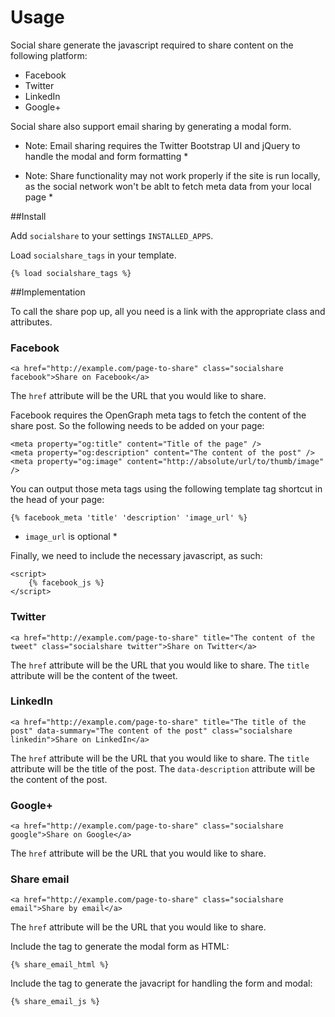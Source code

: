 Usage
=====

Social share generate the javascript required to share content on the following platform:

- Facebook
- Twitter
- LinkedIn
- Google+

Social share also support email sharing by generating a modal form.

* Note: Email sharing requires the Twitter Bootstrap UI and jQuery to handle the modal and form formatting *

* Note: Share functionality may not work properly if the site is run locally, as the social network won't be ablt to fetch meta data from your local page *


##Install

Add `socialshare` to your settings `INSTALLED_APPS`.

Load `socialshare_tags` in your template.
	
	{% load socialshare_tags %}


##Implementation

To call the share pop up, all you need is a link with the appropriate class and attributes.


### Facebook

	<a href="http://example.com/page-to-share" class="socialshare facebook">Share on Facebook</a>
	
The `href` attribute will be the URL that you would like to share.

Facebook requires the OpenGraph meta tags to fetch the content of the share post. So the following needs to be added on your page:

	<meta property="og:title" content="Title of the page" />
	<meta property="og:description" content="The content of the post" />
	<meta property="og:image" content="http://absolute/url/to/thumb/image" />
	
You can output those meta tags using the following template tag shortcut in the head of your page:

	{% facebook_meta 'title' 'description' 'image_url' %}
	
* `image_url` is optional *

Finally, we need to include the necessary javascript, as such:

	<script>
		{% facebook_js %}
	</script>
	

### Twitter

	<a href="http://example.com/page-to-share" title="The content of the tweet" class="socialshare twitter">Share on Twitter</a>
	
The `href` attribute will be the URL that you would like to share.
The `title` attribute will be the content of the tweet.


### LinkedIn

	<a href="http://example.com/page-to-share" title="The title of the post" data-summary="The content of the post" class="socialshare linkedin">Share on LinkedIn</a>
	
The `href` attribute will be the URL that you would like to share.
The `title` attribute will be the title of the post.
The `data-description` attribute will be the content of the post.


### Google+

	<a href="http://example.com/page-to-share" class="socialshare google">Share on Google</a>
	
The `href` attribute will be the URL that you would like to share.


### Share email

	<a href="http://example.com/page-to-share" class="socialshare email">Share by email</a>
	
The `href` attribute will be the URL that you would like to share.

Include the tag to generate the modal form as HTML:

	{% share_email_html %}
	
Include the tag to generate the javacript for handling the form and modal:

	{% share_email_js %}
